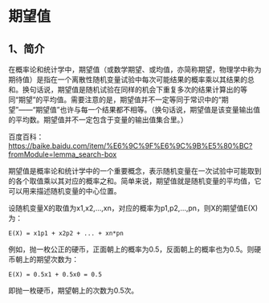 # 期望值

## 1、简介
在概率论和统计学中，期望值（或数学期望、或均值，亦简称期望，物理学中称为期待值）是指在一个离散性随机变量试验中每次可能结果的概率乘以其结果的总和。换句话说，期望值是随机试验在同样的机会下重复多次的结果计算出的等同“期望”的平均值。需要注意的是，期望值并不一定等同于常识中的“期望”——“期望值”也许与每一个结果都不相等。（换句话说，期望值是该变量输出值的平均数。期望值并不一定包含于变量的输出值集合里。）

百度百科：https://baike.baidu.com/item/%E6%9C%9F%E6%9C%9B%E5%80%BC?fromModule=lemma_search-box

期望值是概率论和统计学中的一个重要概念，表示随机变量在一次试验中可能取到的各个取值乘以其对应的概率之和。简单来说，期望值就是随机变量的平均值，它可以用来描述随机变量的中心位置。

设随机变量X的取值为x1,x2,...,xn，对应的概率为p1,p2,...,pn，则X的期望值E(X)为：
```
E(X) = x1p1 + x2p2 + ... + xn*pn
```

例如，抛一枚公正的硬币，正面朝上的概率为0.5，反面朝上的概率也为0.5。则硬币朝上的期望次数为：
```
E(X) = 0.5x1 + 0.5x0 = 0.5
```
即抛一枚硬币，期望朝上的次数为0.5次。







